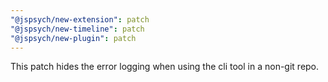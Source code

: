 ```yaml
---
"@jspsych/new-extension": patch
"@jspsych/new-timeline": patch
"@jspsych/new-plugin": patch
---
```


This patch hides the error logging when using the cli tool in a non-git repo.  

